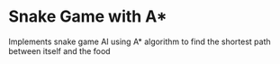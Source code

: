 # Snake Game with A*
Implements snake game AI using A* algorithm to find the shortest path between itself and the food
